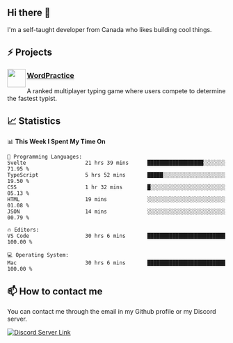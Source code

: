 <h2>Hi there 👋</h2>

<p>I'm a self-taught developer from Canada who likes building cool things.</p>

<h2>⚡ Projects</h2>

<img align="left" src="https://i.imgur.com/6RT8VFO.png" width="42" height="42" />
<h3><a target="_blank" href="https://wordpractice.principle.sh/">WordPractice</a></h3>
<p>A ranked multiplayer typing game where users compete to determine the fastest typist.</p>

<h2>📈 Statistics</h2>

<!--START_SECTION:waka-->
📊 **This Week I Spent My Time On** 

```text
💬 Programming Languages: 
Svelte                   21 hrs 39 mins      ██████████████████░░░░░░░   71.95 % 
TypeScript               5 hrs 52 mins       █████░░░░░░░░░░░░░░░░░░░░   19.50 % 
CSS                      1 hr 32 mins        █░░░░░░░░░░░░░░░░░░░░░░░░   05.13 % 
HTML                     19 mins             ░░░░░░░░░░░░░░░░░░░░░░░░░   01.08 % 
JSON                     14 mins             ░░░░░░░░░░░░░░░░░░░░░░░░░   00.79 % 

🔥 Editors: 
VS Code                  30 hrs 6 mins       █████████████████████████   100.00 % 

💻 Operating System: 
Mac                      30 hrs 6 mins       █████████████████████████   100.00 % 
```


<!--END_SECTION:waka-->

<h2>📫 How to contact me</h2>

You can contact me through the email in my Github profile or my Discord server.

[![Discord Server Link](https://dcbadge.vercel.app/api/server/DHnk46C)](https://discord.gg/DHnk46C)

